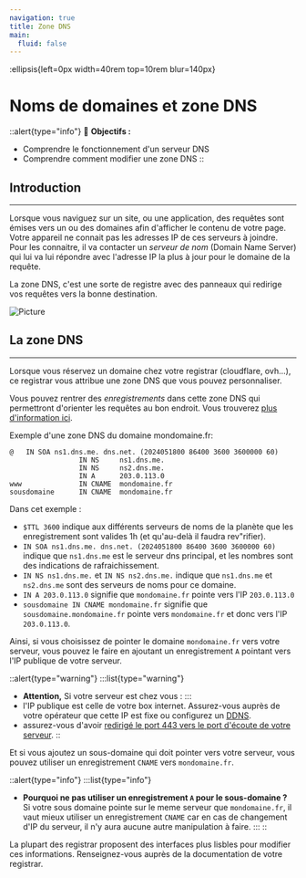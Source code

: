 ```yaml
---
navigation: true
title: Zone DNS
main:
  fluid: false
---
```

:ellipsis{left=0px width=40rem top=10rem blur=140px}
# Noms de domaines et zone DNS

::alert{type="info"}
🎯  __Objectifs :__
- Comprendre le fonctionnement d'un serveur DNS
- Comprendre comment modifier une zone DNS
::

## Introduction
---
Lorsque vous naviguez sur un site, ou une application, des requêtes sont émises vers un ou des domaines afin d'afficher le contenu de votre page. Votre appareil ne connait pas les adresses IP de ces serveurs à joindre. Pour les connaitre, il va contacter un _serveur de nom_ (Domain Name Server) qui lui va lui répondre avec l'adresse IP la plus à jour pour le domaine de la requête. 

La zone DNS, c'est une sorte de registre avec des panneaux qui redirige vos requêtes vers la bonne destination.

![Picture](/img/global/dns.svg)

## La zone DNS
---
Lorsque vous réservez un domaine chez votre registrar (cloudflare, ovh...), ce registrar vous attribue une zone DNS que vous pouvez personnaliser.

Vous pouvez rentrer des _enregistrements_ dans cette zone DNS qui permettront d'orienter les requêtes au bon endroit. Vous trouverez [plus d'information ici](https://help.ovhcloud.com/csm/fr-dns-servers-general-information?id=kb_article_view&sysparm_article=KB0051661).

Exemple d'une zone DNS du domaine mondomaine.fr:

```
@   IN SOA ns1.dns.me. dns.net. (2024051800 86400 3600 3600000 60)
                 IN NS     ns1.dns.me.
                 IN NS     ns2.dns.me.
                 IN A      203.0.113.0
www              IN CNAME  mondomaine.fr
sousdomaine      IN CNAME  mondomaine.fr
```

Dans cet exemple :

- `$TTL 3600` indique aux différents serveurs de noms de la planète que les enregistrement sont valides 1h (et qu'au-delà il faudra rev"rifier).
- `IN SOA ns1.dns.me. dns.net. (2024051800 86400 3600 3600000 60)` indique que `ns1.dns.me` est le serveur dns principal, et les nombres sont des indications de rafraichissement.
- `IN NS ns1.dns.me.` et `IN NS ns2.dns.me.` indique que `ns1.dns.me` et `ns2.dns.me` sont des serveurs de noms pour ce domaine.
- `IN A 203.0.113.0` signifie que `mondomaine.fr` pointe vers l'IP `203.0.113.0`
- `sousdomaine IN CNAME mondomaine.fr` signifie que `sousdomaine.mondomaine.fr` pointe vers `mondomaine.fr` et donc vers l'IP `203.0.113.0`.

Ainsi, si vous choisissez de pointer le domaine `mondomaine.fr` vers votre serveur, vous pouvez le faire en ajoutant un enregistrement `A` pointant vers l'IP publique de votre serveur.

::alert{type="warning"}
:::list{type="warning"}
- __Attention,__ Si votre serveur est chez vous :
:::
- l'IP publique est celle de votre box internet. Assurez-vous auprès de votre opérateur que cette IP est fixe ou configurez un [DDNS](https://aws.amazon.com/fr/what-is/dynamic-dns/).
- assurez-vous d'avoir [redirigé le port 443 vers le port d'écoute de votre serveur](/generalites/reseau/nat).
::

Et si vous ajoutez un sous-domaine qui doit pointer vers votre serveur, vous pouvez utiliser un enregistrement `CNAME` vers `mondomaine.fr`.

::alert{type="info"}
:::list{type="info"}
- __Pourquoi ne pas utiliser un enregistrement `A` pour le sous-domaine ?__ Si votre sous domaine pointe sur le meme serveur que `mondomaine.fr`, il vaut mieux utiliser un enregistrement `CNAME` car en cas de changement d'IP du serveur, il n'y aura aucune autre manipulation à faire.
:::
::

La plupart des registrar proposent des interfaces plus lisbles pour modifier ces informations. Renseignez-vous auprès de la documentation de votre registrar.
